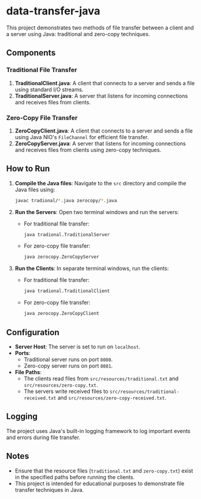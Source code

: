 # data-transfer-java

This project demonstrates two methods of file transfer between a client and a server using Java: traditional and zero-copy techniques. 

## Components

### Traditional File Transfer

1. **TraditionalClient.java**: A client that connects to a server and sends a file using standard I/O streams.
2. **TraditionalServer.java**: A server that listens for incoming connections and receives files from clients.

### Zero-Copy File Transfer

1. **ZeroCopyClient.java**: A client that connects to a server and sends a file using Java NIO's `FileChannel` for efficient file transfer.
2. **ZeroCopyServer.java**: A server that listens for incoming connections and receives files from clients using zero-copy techniques.


## How to Run

1. **Compile the Java files**:
   Navigate to the `src` directory and compile the Java files using:
   ```bash
   javac tradional/*.java zerocopy/*.java
   ```

2. **Run the Servers**:
   Open two terminal windows and run the servers:
   - For traditional file transfer:
     ```bash
     java tradional.TraditionalServer
     ```
   - For zero-copy file transfer:
     ```bash
     java zerocopy.ZeroCopyServer
     ```

3. **Run the Clients**:
   In separate terminal windows, run the clients:
   - For traditional file transfer:
     ```bash
     java tradional.TraditionalClient
     ```
   - For zero-copy file transfer:
     ```bash
     java zerocopy.ZeroCopyClient
     ```

## Configuration

- **Server Host**: The server is set to run on `localhost`.
- **Ports**: 
  - Traditional server runs on port `8080`.
  - Zero-copy server runs on port `8081`.
- **File Paths**: 
  - The clients read files from `src/resources/traditional.txt` and `src/resources/zero-copy.txt`.
  - The servers write received files to `src/resources/traditional-received.txt` and `src/resources/zero-copy-received.txt`.

## Logging

The project uses Java's built-in logging framework to log important events and errors during file transfer.

## Notes

- Ensure that the resource files (`traditional.txt` and `zero-copy.txt`) exist in the specified paths before running the clients.
- This project is intended for educational purposes to demonstrate file transfer techniques in Java.
